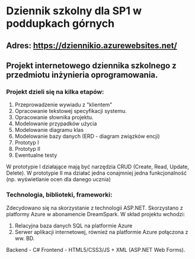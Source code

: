 # Dziennik szkolny dla SP1 w poddupkach górnych

## Adres: https://dziennikio.azurewebsites.net/

## Projekt internetowego dziennika szkolnego z przedmiotu inżynieria oprogramowania.

### Projekt dzieli się na kilka etapów:
1. Przeprowadzenie wywiadu z "klientem"
2. Opracowanie tekstowej specyfikacji systemu.
3. Opracowanie słownika projektu.
4. Modelowanie przypadków użycia
5. Modelowanie diagramu klas
6. Modelowanie bazy danych (ERD - diagram związków encji)
7. Prototyp I
8. Prototyp II
9. Ewentualne testy

W prototypie I działające mają być narzędzia CRUD (Create, Read, Update, Delete).
W prototypie II ma działać jedna conajmniej jedna funkcjonalność (np. wyświetlanie ocen dla danego ucznia)

### Technologia, biblioteki, frameworki:

Zdecydowano się na skorzystanie z technologii ASP.NET. Skorzystano z platformy Azure w abonamencie DreamSpark. W skład projektu wchodzi:
1. Relacyjna baza danych SQL na platformie Azure
2. Serwer aplikacji internetowej, również na platformie Azure połączona z ww. BD.

Backend - C#
Frontend - HTML5/CSS3/JS + XML (ASP.NET Web Forms).
